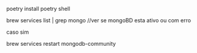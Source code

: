poetry install
poetry shell

brew services list | grep mongo //ver se mongoBD esta ativo ou com erro

caso sim 

brew services restart mongodb-community

